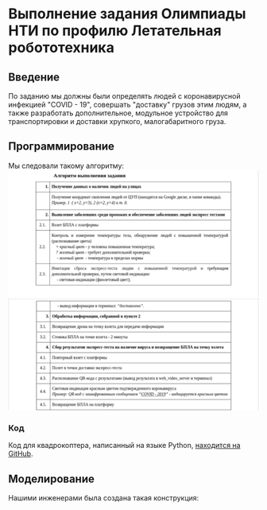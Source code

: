 # Выполнение задания Олимпиады НТИ по профилю Летательная робототехника
## Введение
По заданию мы должны были определять людей с коронавирусной инфекцией "COVID - 19", совершать "доставку" грузов этим людям, а также разработать дополнительное, модульное устройство для транспортировки и доставки хрупкого, малогабаритного груза.

## Программирование
Мы следовали такому алгоритму:
<img src="assets/algorithm_1.png">
<img src="assets/algorithm_2.png">
### Код
Код для квадрокоптера, написанный на языке Python, [находится на GitHub](main_with_comments.py).

## Моделирование
Нашими инженерами была создана такая конструкция:

